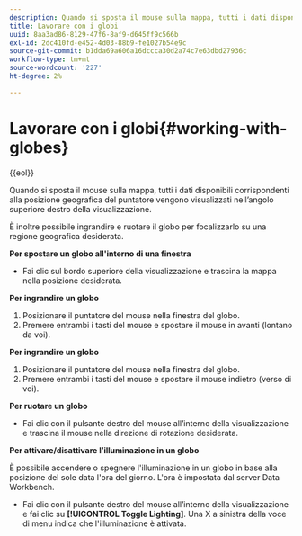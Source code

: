 ```yaml
---
description: Quando si sposta il mouse sulla mappa, tutti i dati disponibili corrispondenti alla posizione geografica del puntatore vengono visualizzati nell’angolo superiore destro della visualizzazione.
title: Lavorare con i globi
uuid: 8aa3ad86-8129-47f6-8af9-d645ff9c566b
exl-id: 2dc410fd-e452-4d03-88b9-fe1027b54e9c
source-git-commit: b1dda69a606a16dccca30d2a74c7e63dbd27936c
workflow-type: tm+mt
source-wordcount: '227'
ht-degree: 2%

---
```


# Lavorare con i globi{#working-with-globes}

{{eol}}

Quando si sposta il mouse sulla mappa, tutti i dati disponibili corrispondenti alla posizione geografica del puntatore vengono visualizzati nell’angolo superiore destro della visualizzazione.

È inoltre possibile ingrandire e ruotare il globo per focalizzarlo su una regione geografica desiderata.

**Per spostare un globo all&#39;interno di una finestra**

* Fai clic sul bordo superiore della visualizzazione e trascina la mappa nella posizione desiderata.

**Per ingrandire un globo**

1. Posizionare il puntatore del mouse nella finestra del globo.
1. Premere entrambi i tasti del mouse e spostare il mouse in avanti (lontano da voi).

**Per ingrandire un globo**

1. Posizionare il puntatore del mouse nella finestra del globo.
1. Premere entrambi i tasti del mouse e spostare il mouse indietro (verso di voi).

**Per ruotare un globo**

* Fai clic con il pulsante destro del mouse all’interno della visualizzazione e trascina il mouse nella direzione di rotazione desiderata.

**Per attivare/disattivare l’illuminazione in un globo**

È possibile accendere o spegnere l&#39;illuminazione in un globo in base alla posizione del sole data l&#39;ora del giorno. L&#39;ora è impostata dal server Data Workbench.

* Fai clic con il pulsante destro del mouse all’interno della visualizzazione e fai clic su **[!UICONTROL Toggle Lighting]**. Una X a sinistra della voce di menu indica che l&#39;illuminazione è attivata.
